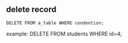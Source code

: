 ## delete record
```
DELETE FROM a_table WHERE condention;
```
example: DELETE FROM students WHERE id=4;